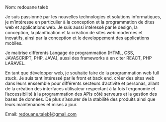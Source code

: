 Nom: redouane taleb


Je suis passionné par les nouvelles technologies et solutions informatiques,
je m’intéresse en particulier à la conception et la programmation de dites web et applications web.
Je suis aussi intéressé par le design, la conception, la planification et la création de sites web modernes et inovatifs, ainsi par la conception et le developpement des applications mobiles.

Je maitrise différents Langage de programmation (HTML, CSS, JAVASCRIPT, PHP, JAVA), aussi des frameworks à en citer  REACT, PHP LARAVEL.

En tant que développer web, je souhaite faire de la programmation web full stuck. Je suis tant intéressé par le front et back end. créer des sites web dans leurs enssemble pour différents secteurs d’activité et personas, allant de la création des interfaces utilisateur respectant à la fois l’ergonomie et l’accessibilité à la programmation des 
APIs côté serveurs et la gestion des bases de données. 
De plus s’assurer de la stabilité des produits ainsi que leurs maintenances et mises à jour. 
 
Email: redouane.taleb1@gmail.com
